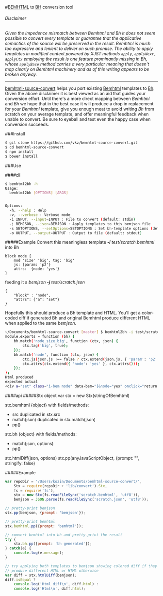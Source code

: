 #[BEMHTML] to [BH] conversion tool
###### Disclaimer ######
_Given the impedence mismatch between *Bemhtml* and *Bh* it does not seem possible to convert every template or guarantee that the applicative semantics of the source will be preserved in the result. Bemhtml is much too expressive and lenient to deliver on such promise. The ability to apply templates in modified context powered by XJST methods `apply`, `applyNext`, `applyCtx` employing the result is one feature prominantly missing in Bh, whose `applyBase` method carries a very particular meaning that doesn't map clearly on Bemhtml machinery and as of this writing appears to be broken anyway._

----------------------------------------------------------------------------------

[bemhtml-source-convert](https://github.com/vkz/bemhtml-source-convert) helps you port existing [Bemhtml] templates to [Bh]. Given the above disclaimer it is best viewed as an aid that guides your conversion effort. Until there's a more direct mapping between *Bemhtml* and *Bh* we hope that in the best case it will produce a drop in replacement for your *Bemhtml* template, give you enough meat to avoid writing *Bh* from scratch on your average template, and offer meaningful feedback when unable to convert. Be sure to eyeball and test even the happy case when conversion succeeds. 

###Install
```bash
$ git clone https://github.com/vkz/bemhtml-source-convert.git
$ cd bemhtml-source-convert
$ npm install
$ bower install
```

###Use

####cli
```bash
$ bemhtml2bh -h
Usage:
  bemhtml2bh [OPTIONS] [ARGS]


Options:
  -h, --help : Help
  -v, --verbose : Verbose mode
  -i INPUT, --input=INPUT : File to convert (default: stdin)
  -j BEMJSON, --json=BEMJSON : Apply templates to this bemjson file
  -s SETOPTIONS, --setOptions=SETOPTIONS : Set bh-template options (default: { "jsAttrName": "onclick" , "jsAttrScheme": "js" })
  -o OUTPUT, --output=OUTPUT : Output to file (default: stdout)
```

#####Example
Convert this meaningless template _**-i**_ *test/scratch.bemhtml* into Bh
```
block node {
    mod 'size' 'big', tag: 'big'
    js: {param: 'p2'}
    attrs:  {node: 'yes'}
}
```

feeding it a *bemjson* _**-j**_ *test/scratch.json*
```
{
    "block" : "node",
    "attrs": {"a": "set"}
}
```

Hopefully this should produce a Bh template and HTML. You'll get a color-coded diff if generated Bh and original Bemhtml produce different HTML when applied to the same *bemjson*.
```bash
~/Documents/bemhtml-source-convert [master] $ bemhtml2bh -i test/scratch.bemhtml -j test/scratch.json
module.exports = function (bh) {
    bh.match('node_size_big', function (ctx, json) {
        ctx.tag('big', true);
    });
    bh.match('node', function (ctx, json) {
        ctx.js(json.js !== false ? ctx.extend(json.js, { 'param': 'p2' }) : false);
        ctx.attrs(ctx.extend({ 'node': 'yes' }, ctx.attrs()));
    });
};
Html produced
expected actual
<div a="set" class="i-bem node" data-bem="{&node="yes" onclick="return {&quot;node&quot;:{&quot;param&quot;:&quot;p2&quot;}}" node="yes"></;}}"></div>
```

####api
#####Stx object
var stx = new Stx(stringOfBemhtml)

stx.bemhtml {object} with fields/methods:
* src duplicated in stx.src
* match(json) duplicated in stx.match(json)
* pp()

stx.bh {object} with fields/methods:
* match(json, options)
* pp()

stx.htmlDiff(json, options)
stx.pp(anyJavaScriptObject, {prompt: "", stringify: false)

#####Example
```javascript
var repoDir = '/Users/kozin/Documents/bemhtml-source-convert/',
    Stx = require(repoDir + 'lib/convert').Stx,
    fs = require('fs'),
    stx = new Stx(fs.readFileSync('scratch.bemhtml', 'utf8')),
    bemjson = JSON.parse(fs.readFileSync('scratch.json', 'utf8'));

// pretty-print bemjson
stx.pp(bemjson, {prompt: 'bemjson'});

// pretty-print bemhtml
stx.bemhtml.pp({prompt: 'bemhtml'});

// convert bemhtml into bh and pretty-print the result
try {
    stx.bh.pp({prompt: 'bh generated'});
} catch(e) {
    console.log(e.message);
}

// try applying both templates to bemjson showing colored diff if they
// produce different HTML or HTML otherwise
var diff = stx.htmlDiff(bemjson);
diff.isEqual ?
    console.log('Html diff\n', diff.html) :
    console.log('Html\n', diff.html);
```

[Bemhtml]:    http://bem.info/tags/bem-core-v2.3.0/#
[Bemhtml/Ru]: http://ru.bem.info/technology/bemhtml/2.3.0/rationale/
[Bh]:         https://github.com/bem/bh

